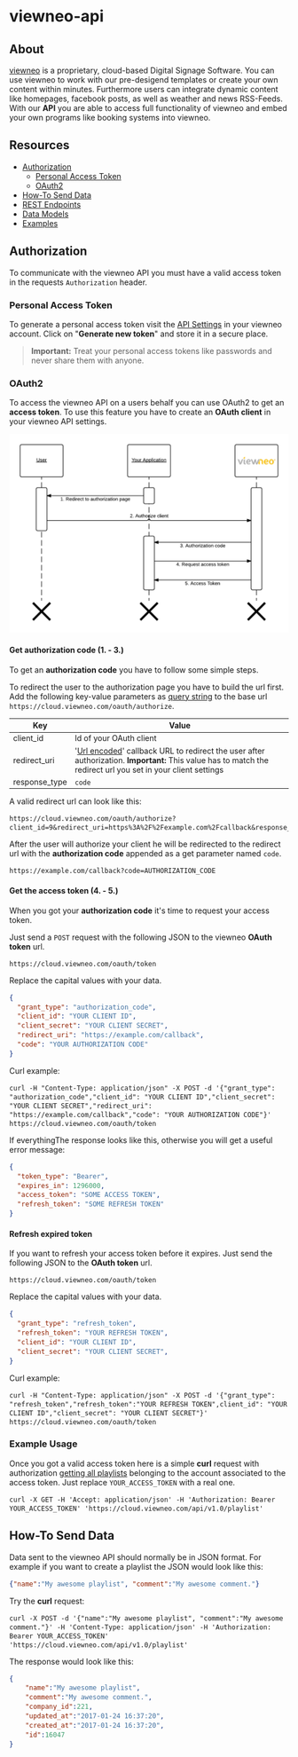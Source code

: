 # viewneo-api

## About
[viewneo](https://www.viewneo.com/) is a proprietary, cloud-based Digital Signage Software. You can use viewneo to work with our pre-desigend templates or create your own content within minutes. Furthermore users can integrate dynamic content like homepages, facebook posts, as well as weather and news RSS-Feeds. With our **API** you are able to access full functionality of viewneo and embed your own programs like booking systems into viewneo.

## Resources
- [Authorization](#authorization)
  * [Personal Access Token](#personal-access-token)
  * [OAuth2](#oauth2)
- [How-To Send Data](#how-to-send-data)
- [REST Endpoints](http://cloud.viewneo.com/doc/api)
- [Data Models](./models/)
- [Examples](./examples/)

## Authorization
To communicate with the viewneo API you must have a valid access token in the requests `Authorization` header.

### Personal Access Token
To generate a personal access token visit the [API Settings](https://cloud.viewneo.com/cms#/dashboard/api) in your viewneo account. Click on "**Generate new token**" and store it in a secure place.

>**Important:** Treat your personal access tokens like passwords and never share them with anyone.

### OAuth2
To access the viewneo API on a users behalf you can use OAuth2 to get an **access token**. To use this feature you have to create an **OAuth client** in your viewneo API settings.

![oauth](./src/oauth.png)

#### Get authorization code (1. - 3.)
To get an **authorization code** you have to follow some simple steps.

To redirect the user to the authorization page you have to build the url first. Add the following key-value parameters as [query string](https://en.wikipedia.org/wiki/Query_string) to the base url `https://cloud.viewneo.com/oauth/authorize`.

| Key | Value |
| --- | --- |
| client_id | Id of your OAuth client |
| redirect_uri | '[Url encoded](https://en.wikipedia.org/wiki/Percent-encoding)' callback URL to redirect the user after authorization. **Important:** This value has to match the redirect url you set in your client settings |
| response_type | `code` |

A valid redirect url can look like this:
```
https://cloud.viewneo.com/oauth/authorize?client_id=9&redirect_uri=https%3A%2F%2Fexample.com%2Fcallback&response_type=code
```

After the user will authorize your client he will be redirected to the redirect url with the **authorization code** appended as a get parameter named `code`.

```
https://example.com/callback?code=AUTHORIZATION_CODE
```



#### Get the access token (4. - 5.)
When you got your **authorization code** it's time to request your access token.

Just send a `POST` request with the following JSON to the viewneo **OAuth token** url.

```
https://cloud.viewneo.com/oauth/token
```

Replace the capital values with your data.
```JSON
{
  "grant_type": "authorization_code",
  "client_id": "YOUR CLIENT ID",
  "client_secret": "YOUR CLIENT SECRET",
  "redirect_uri": "https://example.com/callback",
  "code": "YOUR AUTHORIZATION CODE"
}
```

Curl example:
```
curl -H "Content-Type: application/json" -X POST -d '{"grant_type": "authorization_code","client_id": "YOUR CLIENT ID","client_secret": "YOUR CLIENT SECRET","redirect_uri": "https://example.com/callback","code": "YOUR AUTHORIZATION CODE"}' https://cloud.viewneo.com/oauth/token
```


If everythingThe response looks like this, otherwise you will get a useful error message:
```JSON
{
  "token_type": "Bearer",
  "expires_in": 1296000,
  "access_token": "SOME ACCESS TOKEN",
  "refresh_token": "SOME REFRESH TOKEN"
}
```

#### Refresh expired token
If you want to refresh your access token before it expires. Just send the following JSON to the **OAuth token** url.

```
https://cloud.viewneo.com/oauth/token
```

Replace the capital values with your data.
```JSON
{
  "grant_type": "refresh_token",
  "refresh_token": "YOUR REFRESH TOKEN",
  "client_id": "YOUR CLIENT ID",
  "client_secret": "YOUR CLIENT SECRET",
}
```

Curl example:
```
curl -H "Content-Type: application/json" -X POST -d '{"grant_type": "refresh_token","refresh_token":"YOUR REFRESH TOKEN",client_id": "YOUR CLIENT ID","client_secret": "YOUR CLIENT SECRET"}' https://cloud.viewneo.com/oauth/token
```

### Example Usage
Once you got a valid access token here is a simple **curl** request with authorization [getting all playlists](http://cloud.viewneo.com/doc/api#!/Playlist/api_playlist_index) belonging to the account associated to the access token. Just replace `YOUR_ACCESS_TOKEN` with a real one.
```SHELL
curl -X GET -H 'Accept: application/json' -H 'Authorization: Bearer YOUR_ACCESS_TOKEN' 'https://cloud.viewneo.com/api/v1.0/playlist'
```

## How-To Send Data
Data sent to the viewneo API should normally be in JSON format. For example if you want to create a playlist the JSON would look like this:
```JSON
{"name":"My awesome playlist", "comment":"My awesome comment."}
```

Try the **curl** request:
```SHELL
curl -X POST -d '{"name":"My awesome playlist", "comment":"My awesome comment."}' -H 'Content-Type: application/json' -H 'Authorization: Bearer YOUR_ACCESS_TOKEN' 'https://cloud.viewneo.com/api/v1.0/playlist'
```

The response would look like this:
```JSON
{
    "name":"My awesome playlist",
    "comment":"My awesome comment.",
    "company_id":221,
    "updated_at":"2017-01-24 16:37:20",
    "created_at":"2017-01-24 16:37:20",
    "id":16047
}
```
